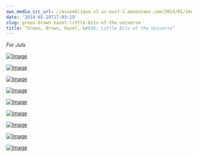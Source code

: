 ```yaml
---
aws_media_src_url: //assemblique.s3.us-east-2.amazonaws.com/2014/01/imdfyl.jpg
date: '2014-01-29T17:03:19'
slug: green-brown-hazel-little-bits-of-the-universe
title: “Green, Brown, Hazel, &#038; Little Bits of the Universe”
---
```


 *For Juls*

 [![Image](//assemblique.s3.us-east-2.amazonaws.com/2014/01/imdfyl.jpg?w=487)](//assemblique.s3.us-east-2.amazonaws.com/2014/01/imdfyl.jpg)

 [![Image](//assemblique.s3.us-east-2.amazonaws.com/2014/01/imdfyl-head.jpg?w=487)](//assemblique.s3.us-east-2.amazonaws.com/2014/01/imdfyl-head.jpg)

 [![Image](//assemblique.s3.us-east-2.amazonaws.com/2014/01/imdfyl-angle.jpg?w=487)](//assemblique.s3.us-east-2.amazonaws.com/2014/01/imdfyl-angle.jpg)

 [![Image](//assemblique.s3.us-east-2.amazonaws.com/2014/01/imdfyl-back.jpg?w=487)](//assemblique.s3.us-east-2.amazonaws.com/2014/01/imdfyl-back.jpg)

 [![Image](//assemblique.s3.us-east-2.amazonaws.com/2014/01/imdfyl-upper2.jpg?w=487)](//assemblique.s3.us-east-2.amazonaws.com/2014/01/imdfyl-upper2.jpg)

 [![Image](//assemblique.s3.us-east-2.amazonaws.com/2014/01/imdfyl-upper.jpg?w=487)](//assemblique.s3.us-east-2.amazonaws.com/2014/01/imdfyl-upper.jpg)

 [![Image](//assemblique.s3.us-east-2.amazonaws.com/2014/01/imdfyl-lower.jpg?w=487)](//assemblique.s3.us-east-2.amazonaws.com/2014/01/imdfyl-lower.jpg)

 [![Image](//assemblique.s3.us-east-2.amazonaws.com/2014/01/imdfyl2.jpg?w=487)](//assemblique.s3.us-east-2.amazonaws.com/2014/01/imdfyl2.jpg)

 [![Image](//assemblique.s3.us-east-2.amazonaws.com/2014/01/imdfyl-bottom.jpg?w=487)](//assemblique.s3.us-east-2.amazonaws.com/2014/01/imdfyl-bottom.jpg)